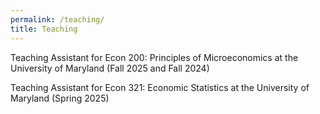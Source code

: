 ```yaml
---
permalink: /teaching/
title: Teaching
---
```


Teaching Assistant for Econ 200: Principles of Microeconomics at the University of Maryland (Fall 2025 and Fall 2024)

Teaching Assistant for Econ 321: Economic Statistics at the University of Maryland (Spring 2025)




